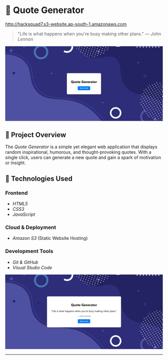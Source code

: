 # 🌟 Quote Generator

http://hacksquad7.s3-website.ap-south-1.amazonaws.com

> "Life is what happens when you're busy making other plans." — *John Lennon*

![Initial State](image1.jpg)



## 📝 Project Overview

The *Quote Generator* is a simple yet elegant web application that displays random inspirational, humorous, and thought-provoking quotes. With a single click, users can generate a new quote and gain a spark of motivation or insight.

## 🚀 Technologies Used

### Frontend

- *HTML5*
- *CSS3*
- *JavaScript*

### Cloud & Deployment

- *Amazon S3* (Static Website Hosting)

### Development Tools

- *Git & GitHub*
- *Visual Studio Code*

![Initial State](https://github.com/dhadveomkar/Hackathon/blob/main/WhatsApp%20Image%202025-05-13%20at%2014.51.45_dddd0ffd.jpg?raw=true)


---
